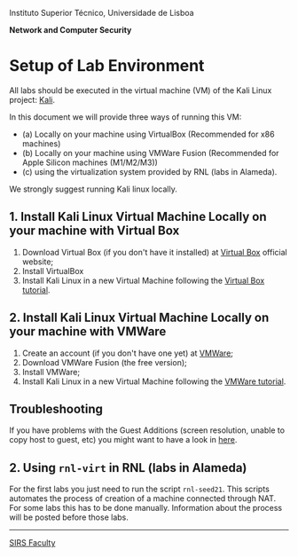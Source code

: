 Instituto Superior Técnico, Universidade de Lisboa

**Network and Computer Security**

# Setup of Lab Environment

All labs should be executed in the virtual machine (VM) of the Kali Linux project: [Kali](https://www.kali.org). 

In this document we will provide three ways of running this VM:  
* (a) Locally on your machine using VirtualBox (Recommended for x86 machines)
* (b) Locally on your machine using VMWare Fusion (Recommended for Apple Silicon machines (M1/M2/M3))
* (c) using the virtualization system provided by RNL (labs in Alameda).  

We strongly suggest running Kali linux locally.

## 1. Install Kali Linux Virtual Machine Locally on your machine with Virtual Box
1. Download Virtual Box (if you don't have it installed) at [Virtual Box](https://www.virtualbox.org) official website;
2. Install VirtualBox
3. Install Kali Linux in a new Virtual Machine following the [Virtual Box tutorial](instructions/virtualbox.pdf).

## 2. Install Kali Linux Virtual Machine Locally on your machine with VMWare

1. Create an account (if you don't have one yet) at [VMWare](https://customerconnect.vmware.com/evalcenter?p=fusion-player-personal-13);
2. Download VMWare Fusion (the free version);
3. Install VMWare;
4. Install Kali Linux in a new Virtual Machine following the [VMWare tutorial](instructions/vmware.md).

## Troubleshooting

If you have problems with the Guest Additions (screen resolution, unable to copy host to guest, etc) you might want to have a look in [here](http://www.virtualbox.org/manual/ch04.html#idp11569008).

## 2. Using `rnl-virt` in RNL (labs in Alameda)

For the first labs you just need to run the script `rnl-seed21`.
This scripts automates the process of creation of a machine connected through NAT.
For some labs this has to be done manually.
Information about the process will be posted before those labs.

----

[SIRS Faculty](mailto:meic-sirs@disciplinas.tecnico.ulisboa.pt)
